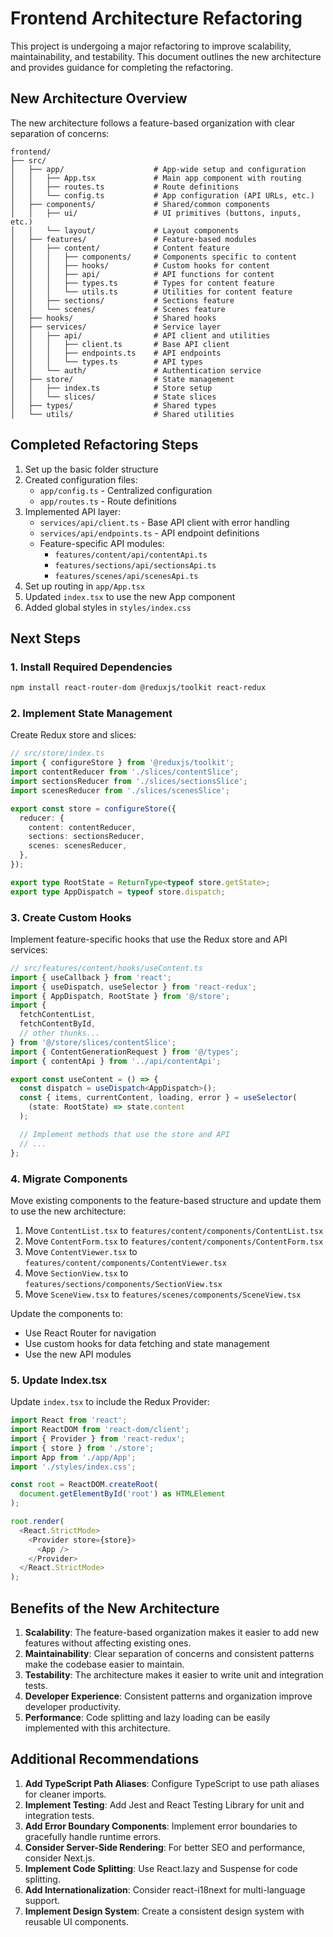 # Frontend Architecture Refactoring

This project is undergoing a major refactoring to improve scalability, maintainability, and testability. This document outlines the new architecture and provides guidance for completing the refactoring.

## New Architecture Overview

The new architecture follows a feature-based organization with clear separation of concerns:

```
frontend/
├── src/
│   ├── app/                    # App-wide setup and configuration
│   │   ├── App.tsx             # Main app component with routing
│   │   ├── routes.ts           # Route definitions
│   │   └── config.ts           # App configuration (API URLs, etc.)
│   ├── components/             # Shared/common components
│   │   ├── ui/                 # UI primitives (buttons, inputs, etc.)
│   │   └── layout/             # Layout components
│   ├── features/               # Feature-based modules
│   │   ├── content/            # Content feature
│   │   │   ├── components/     # Components specific to content
│   │   │   ├── hooks/          # Custom hooks for content
│   │   │   ├── api/            # API functions for content
│   │   │   ├── types.ts        # Types for content feature
│   │   │   └── utils.ts        # Utilities for content feature
│   │   ├── sections/           # Sections feature
│   │   └── scenes/             # Scenes feature
│   ├── hooks/                  # Shared hooks
│   ├── services/               # Service layer
│   │   ├── api/                # API client and utilities
│   │   │   ├── client.ts       # Base API client
│   │   │   ├── endpoints.ts    # API endpoints
│   │   │   └── types.ts        # API types
│   │   └── auth/               # Authentication service
│   ├── store/                  # State management
│   │   ├── index.ts            # Store setup
│   │   └── slices/             # State slices
│   ├── types/                  # Shared types
│   └── utils/                  # Shared utilities
```

## Completed Refactoring Steps

1. Set up the basic folder structure
2. Created configuration files:
   - `app/config.ts` - Centralized configuration
   - `app/routes.ts` - Route definitions
3. Implemented API layer:
   - `services/api/client.ts` - Base API client with error handling
   - `services/api/endpoints.ts` - API endpoint definitions
   - Feature-specific API modules:
     - `features/content/api/contentApi.ts`
     - `features/sections/api/sectionsApi.ts`
     - `features/scenes/api/scenesApi.ts`
4. Set up routing in `app/App.tsx`
5. Updated `index.tsx` to use the new App component
6. Added global styles in `styles/index.css`

## Next Steps

### 1. Install Required Dependencies

```bash
npm install react-router-dom @reduxjs/toolkit react-redux
```

### 2. Implement State Management

Create Redux store and slices:

```typescript
// src/store/index.ts
import { configureStore } from '@reduxjs/toolkit';
import contentReducer from './slices/contentSlice';
import sectionsReducer from './slices/sectionsSlice';
import scenesReducer from './slices/scenesSlice';

export const store = configureStore({
  reducer: {
    content: contentReducer,
    sections: sectionsReducer,
    scenes: scenesReducer,
  },
});

export type RootState = ReturnType<typeof store.getState>;
export type AppDispatch = typeof store.dispatch;
```

### 3. Create Custom Hooks

Implement feature-specific hooks that use the Redux store and API services:

```typescript
// src/features/content/hooks/useContent.ts
import { useCallback } from 'react';
import { useDispatch, useSelector } from 'react-redux';
import { AppDispatch, RootState } from '@/store';
import {
  fetchContentList,
  fetchContentById,
  // other thunks...
} from '@/store/slices/contentSlice';
import { ContentGenerationRequest } from '@/types';
import { contentApi } from '../api/contentApi';

export const useContent = () => {
  const dispatch = useDispatch<AppDispatch>();
  const { items, currentContent, loading, error } = useSelector(
    (state: RootState) => state.content
  );

  // Implement methods that use the store and API
  // ...
};
```

### 4. Migrate Components

Move existing components to the feature-based structure and update them to use the new architecture:

1. Move `ContentList.tsx` to `features/content/components/ContentList.tsx`
2. Move `ContentForm.tsx` to `features/content/components/ContentForm.tsx`
3. Move `ContentViewer.tsx` to `features/content/components/ContentViewer.tsx`
4. Move `SectionView.tsx` to `features/sections/components/SectionView.tsx`
5. Move `SceneView.tsx` to `features/scenes/components/SceneView.tsx`

Update the components to:
- Use React Router for navigation
- Use custom hooks for data fetching and state management
- Use the new API modules

### 5. Update Index.tsx

Update `index.tsx` to include the Redux Provider:

```typescript
import React from 'react';
import ReactDOM from 'react-dom/client';
import { Provider } from 'react-redux';
import { store } from './store';
import App from './app/App';
import './styles/index.css';

const root = ReactDOM.createRoot(
  document.getElementById('root') as HTMLElement
);

root.render(
  <React.StrictMode>
    <Provider store={store}>
      <App />
    </Provider>
  </React.StrictMode>
);
```

## Benefits of the New Architecture

1. **Scalability**: The feature-based organization makes it easier to add new features without affecting existing ones.
2. **Maintainability**: Clear separation of concerns and consistent patterns make the codebase easier to maintain.
3. **Testability**: The architecture makes it easier to write unit and integration tests.
4. **Developer Experience**: Consistent patterns and organization improve developer productivity.
5. **Performance**: Code splitting and lazy loading can be easily implemented with this architecture.

## Additional Recommendations

1. **Add TypeScript Path Aliases**: Configure TypeScript to use path aliases for cleaner imports.
2. **Implement Testing**: Add Jest and React Testing Library for unit and integration tests.
3. **Add Error Boundary Components**: Implement error boundaries to gracefully handle runtime errors.
4. **Consider Server-Side Rendering**: For better SEO and performance, consider Next.js.
5. **Implement Code Splitting**: Use React.lazy and Suspense for code splitting.
6. **Add Internationalization**: Consider react-i18next for multi-language support.
7. **Implement Design System**: Create a consistent design system with reusable UI components.
